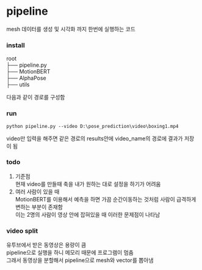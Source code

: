 # pipeline

mesh 데이터를 생성 및 시각화 까지 한번에 실행하는 코드

### install
root  
├── pipeline.py  
├── MotionBERT  
├── AlphaPose  
├── utils  

다음과 같이 경로를 구성함

### run

```
python pipeline.py --video D:\pose_prediction\video\boxing1.mp4
```
video만 입력을 해주면 같은 경로의 results안에 video_name의 경로에 결과가 저장이 됨

### todo

1. 기준점  
현재 video를 만들때 축을 내가 원하는 대로 설정을 하기가 어려움  
2. 여러 사람이 있을 때  
MotionBERT를 이용해서 예측을 하면 가끔 순간이동하는 것처럼 사람이 급격하게 변하는 부분이 존재함   
이는 2명의 사람이 영상 안에 잡혀있을 때 이러한 문제점이 나타남  

### video split
유투브에서 받은 동영상은 용량이 큼  
pipeline으로 실행을 하니 메모리 때문에 프로그램이 멈춤  
그래서 동영상을 분할해서 pipeline으로 mesh와 vector를 뽑아냄 